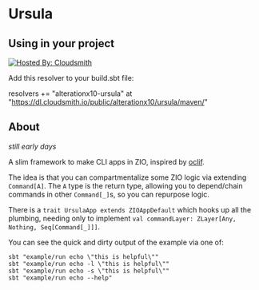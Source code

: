 Ursula
======

## Using in your project

[![Hosted By: Cloudsmith](https://img.shields.io/badge/OSS%20hosting%20by-cloudsmith-blue?logo=cloudsmith&style=flat-square)](https://cloudsmith.com)

Add this resolver to your build.sbt file:

resolvers += "alterationx10-ursula" at "https://dl.cloudsmith.io/public/alterationx10/ursula/maven/"

## About

*still early days*

A slim framework to make CLI apps in ZIO, inspired by [oclif](https://github.com/oclif/oclif).

The idea is that you can compartmentalize some ZIO logic via extending `Command[A]`. The `A` type is the
return type, allowing you to depend/chain commands in other `Command[_]`s, so you can repurpose logic.

There is a `trait UrsulaApp extends ZIOAppDefault` which hooks up all the plumbing, needing only to implement
`val commandLayer: ZLayer[Any, Nothing, Seq[Command[_]]]`.

You can see the quick and dirty output of the example via one of:

```
sbt "example/run echo \"this is helpful\""
sbt "example/run echo -l \"this is helpful\""
sbt "example/run echo -s \"this is helpful\""
sbt "example/run echo --help"
```
